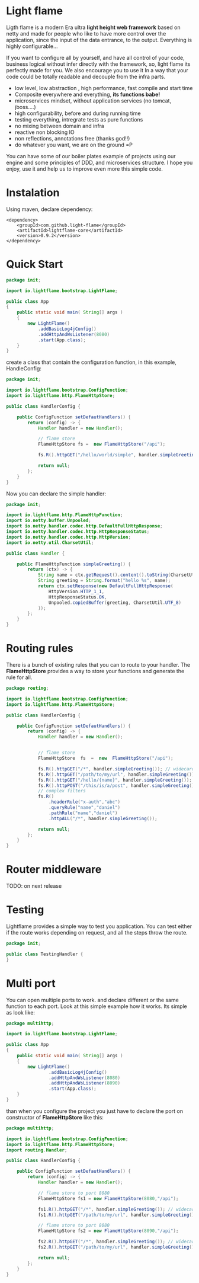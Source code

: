 # Light flame

Ligth flame is a modern Era ultra **light height web framework** based on netty and made for people who  like to have more control over the application, since the input of the data entrance, to the output. Everything is highly configurable... 

If you want to configure all by yourself, and have all control of your code, business logical without infer directly with the framework, so, light flame its perfectly made for you. We also encourage you to use it In a way that your code could be totally readable and decouple from the infra parts.


- low level, low abstraction , high performance, fast compile and start time
- Composite everywhere and everything, **its functions babe!**
- microservices mindset, without application services (no tomcat, jboss....)
- high configurability, before and during running time
- testing everything, intregrate tests as pure functions
- no mixing between domain and infra
- reactive non blocking IO
- non reflections, annotations free (thanks god!!)
- do whatever you want, we are on the ground =P

 
You can have some of our boiler plates example of projects using our engine and some principles of DDD, and microservices structure. I hope you enjoy, use it and help us to improve even more this simple code.

# Instalation

Using maven, declare dependency:
```maven
<dependency>
	<groupId>com.github.light-flame</groupId>
	<artifactId>lightflame-core</artifactId>
	<version>0.9.2</version>
</dependency>
```

# Quick Start


```java
package init;

import io.lightflame.bootstrap.LightFlame;

public class App 
{
    public static void main( String[] args )
    {
        new LightFlame()
            .addBasicLog4jConfig()
            .addHttpAndWsListener(8080)
            .start(App.class);
    }
}

```

create a class that contain the configuration function, in this example, HandleConfig:
```java
package init;

import io.lightflame.bootstrap.ConfigFunction;
import io.lightflame.http.FlameHttpStore;

public class HandlerConfig {

    public ConfigFunction setDefautHandlers() {
        return (config) -> {
            Handler handler = new Handler();

            // flame store
            FlameHttpStore fs =  new FlameHttpStore("/api");

            fs.R().httpGET("/hello/world/simple", handler.simpleGreeting());

            return null;
        };
    }
}
```
Now you can declare the simple handler:
```java
package init;

import io.lightflame.http.FlameHttpFunction;
import io.netty.buffer.Unpooled;
import io.netty.handler.codec.http.DefaultFullHttpResponse;
import io.netty.handler.codec.http.HttpResponseStatus;
import io.netty.handler.codec.http.HttpVersion;
import io.netty.util.CharsetUtil;

public class Handler {

    public FlameHttpFunction simpleGreeting() {
        return (ctx) -> {
            String name = ctx.getRequest().content().toString(CharsetUtil.UTF_8);
            String greeting = String.format("hello %s", name);
            return ctx.setResponse(new DefaultFullHttpResponse(
                HttpVersion.HTTP_1_1,
                HttpResponseStatus.OK, 
                Unpooled.copiedBuffer(greeting, CharsetUtil.UTF_8)
            ));
        };
    }
}
```

# Routing rules

There is a bunch of existing rules that you can to route to your handler. The **FlameHttpStore** provides a way to store your functions and generate the rule for all.

```java
package routing;

import io.lightflame.bootstrap.ConfigFunction;
import io.lightflame.http.FlameHttpStore;

public class HandlerConfig {

    public ConfigFunction setDefautHandlers() {
        return (config) -> {
            Handler handler = new Handler();


            // flame store
            FlameHttpStore  fs  =  new  FlameHttpStore("/api");

            fs.R().httpGET("/*", handler.simpleGreeting()); // widecard route
            fs.R().httpGET("/path/to/my/url", handler.simpleGreeting());
            fs.R().httpGET("/hello/{name}", handler.simpleGreeting()); // dynamic route
            fs.R().httpPOST("/this/is/a/post", handler.simpleGreeting());
            // complex filters
            fs.R()
                .headerRule("x-auth","abc")
                .queryRule("name","daniel")
                .pathRule("name","daniel")
                .httpALL("/*", handler.simpleGreeting());

            return null;
        };
    }
}
```

# Router middleware
TODO: on next release

# Testing

Lightflame provides a simple way to test you application. You can test either if the route works depending on request, and all the steps throw the route.  

```java
package init;

public class TestingHandler {
}

```
# Multi port

You can open multiple ports to work. and declare different or the same function to each port. Look at this simple example how it works. Its simple as look like:

```java
package multihttp;

import io.lightflame.bootstrap.LightFlame;

public class App 
{
    public static void main( String[] args )
    {
        new LightFlame()
                .addBasicLog4jConfig()
                .addHttpAndWsListener(8080)
                .addHttpAndWsListener(8090)
                .start(App.class);
    }
}

```

than when you configure the project you just have to declare the port on constructor of **FlameHttpStore** like this:

```java
package multihttp;

import io.lightflame.bootstrap.ConfigFunction;
import io.lightflame.http.FlameHttpStore;
import routing.Handler;

public class HandlerConfig {

    public ConfigFunction setDefautHandlers() {
        return (config) -> {
            Handler handler = new Handler();

            // flame store to port 8080
            FlameHttpStore fs1 = new FlameHttpStore(8080,"/api");

            fs1.R().httpGET("/*", handler.simpleGreeting()); // widecard route
            fs1.R().httpGET("/path/to/my/url", handler.simpleGreeting());

            // flame store to port 8080
            FlameHttpStore fs2 = new FlameHttpStore(8090,"/api");

            fs2.R().httpGET("/*", handler.simpleGreeting()); // widecard route
            fs2.R().httpGET("/path/to/my/url", handler.simpleGreeting());

            return null;
        };
    }
}
```